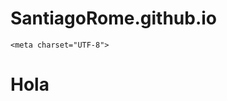 # SantiagoRome.github.io
    <meta charset="UTF-8">
</head>
<body>
                         <h1>Hola</h1>
</body>

